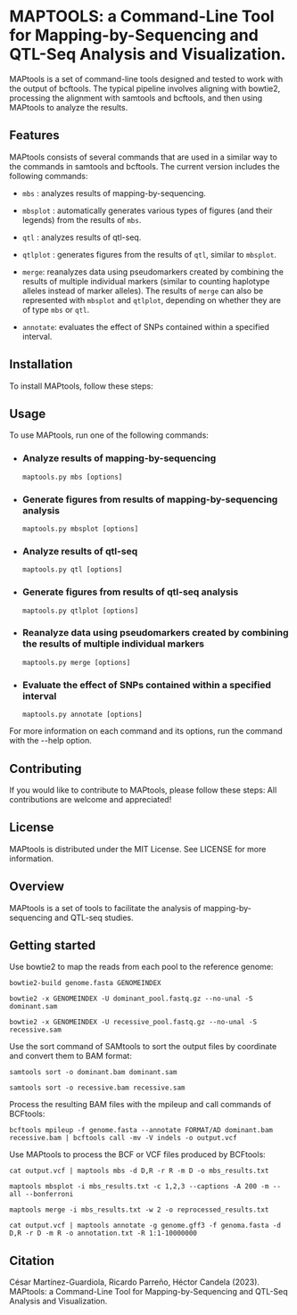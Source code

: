 # **MAPTOOLS: a Command-Line Tool for Mapping-by-Sequencing and QTL-Seq Analysis and Visualization.**

MAPtools is a set of command-line tools designed and tested to work with the output of bcftools. The typical pipeline involves aligning with bowtie2, processing the alignment with samtools and bcftools, and then using MAPtools to analyze the results.

## **Features**
MAPtools consists of several commands that are used in a similar way to the commands in samtools and bcftools. The current version includes the following commands:

*   ``mbs`` : analyzes results of mapping-by-sequencing.

*   ``mbsplot`` : automatically generates various types of figures (and their legends) from the results of ``mbs``.

*   ``qtl`` : analyzes results of qtl-seq.
*   ``qtlplot`` : generates figures from the results of ``qtl``, similar to ``mbsplot``.
*   ``merge``: reanalyzes data using pseudomarkers created by combining the results of multiple individual markers (similar to counting haplotype alleles instead of marker alleles). The results of ``merge`` can also be represented with ``mbsplot`` and ``qtlplot``, depending on whether they are of type ``mbs`` or ``qtl``.
*   ``annotate``: evaluates the effect of SNPs contained within a specified interval.

## **Installation**
To install MAPtools, follow these steps:

## **Usage**
To use MAPtools, run one of the following commands:

*   ### **Analyze results of mapping-by-sequencing**
    `` maptools.py mbs [options] ``

*   ### **Generate figures from results of mapping-by-sequencing analysis**
    `` maptools.py mbsplot [options] ``

*   ### **Analyze results of qtl-seq**
    `` maptools.py qtl [options] ``

*   ### **Generate figures from results of qtl-seq analysis**
    `` maptools.py qtlplot [options] ``

*   ### **Reanalyze data using pseudomarkers created by combining the results of multiple individual markers**
    `` maptools.py merge [options] ``

*   ### **Evaluate the effect of SNPs contained within a specified interval**
    `` maptools.py annotate [options] ``

For more information on each command and its options, run the command with the --help option.

## **Contributing**
If you would like to contribute to MAPtools, please follow these steps:
All contributions are welcome and appreciated!

## **License**
MAPtools is distributed under the MIT License. See LICENSE for more information.

## **Overview**
MAPtools is a set of tools to facilitate the analysis of mapping-by-sequencing and QTL-seq studies.

## **Getting started**

Use bowtie2 to map the reads from each pool to the reference genome:

```
bowtie2-build genome.fasta GENOMEINDEX
```
```
bowtie2 -x GENOMEINDEX -U dominant_pool.fastq.gz --no-unal -S dominant.sam
```
```
bowtie2 -x GENOMEINDEX -U recessive_pool.fastq.gz --no-unal -S recessive.sam
```

Use the sort command of SAMtools to sort the output files by coordinate and convert them to BAM format:
```
samtools sort -o dominant.bam dominant.sam
```
```
samtools sort -o recessive.bam recessive.sam
```
Process the resulting BAM files with the mpileup and call commands of BCFtools:

```
bcftools mpileup -f genome.fasta --annotate FORMAT/AD dominant.bam recessive.bam | bcftools call -mv -V indels -o output.vcf
```

Use MAPtools to process the BCF or VCF files produced by BCFtools:

```
cat output.vcf | maptools mbs -d D,R -r R -m D -o mbs_results.txt
```

```
maptools mbsplot -i mbs_results.txt -c 1,2,3 --captions -A 200 -m --all --bonferroni
```
```
maptools merge -i mbs_results.txt -w 2 -o reprocessed_results.txt
```
```
cat output.vcf | maptools annotate -g genome.gff3 -f genoma.fasta -d D,R -r D -m R -o annotation.txt -R 1:1-10000000
```

## **Citation**

César Martínez-Guardiola, Ricardo Parreño, Héctor Candela (2023).
MAPtools: a Command-Line Tool for Mapping-by-Sequencing and QTL-Seq Analysis and Visualization.



